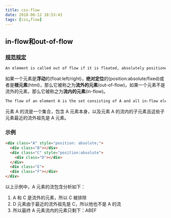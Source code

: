 ```yaml
---
title: css-flow
date: 2018-06-12 18:53:43
tags: [css,flow]
---
```


## in-flow和out-of-flow

### [规范规定](http://www.w3.org/TR/CSS2/visuren.html#positioning-scheme)

```markdown
An element is called out of flow if it is floated, absolutely positioned, or is the root element. An element is called in-flow if it is not out-of-flow.
```

如果一个元素是**浮动**的(float:left/right)，**绝对定位**的(position:absolute/fixed)或者是**根元素**(html)，那么它被称之为**流外的元素**(out-of-flow)。如果一个元素不是流外的元素，那么它被称之为**流内的元素**(in-flow)。

```markdown
The flow of an element A is the set consisting of A and all in-flow elements whose nearest out-of-flow ancestor is A.
```

元素 A 的流是一个集合，包含 A 元素本身，以及元素 A 的流内的子元素且这些子元素最近的流外祖先是 A 元素。

### 示例

```html
<div class="A" style="position: absolute;">
  <div class="B"></div>
  <div class="C" style="position:absolute">
    <div class="D"></div>
  </div>
  <div class="E">
  <div class="F"></div>
</div>
```

以上示例中，A 元素的流包含分析如下：

1. A 和 C 是流外的元素，所以 C 被排除
2. D 元素由于最近的流外祖先是 C，所以他也不是 A 的流
3. 所以最终 A 元素流内的元素只剩下：ABEF